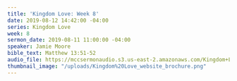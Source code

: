 ```yaml
---
title: 'Kingdom Love: Week 8'
date: 2019-08-12 14:42:00 -04:00
series: Kingdom Love
week: 8
sermon_date: 2019-08-11 11:00:00 -04:00
speaker: Jamie Moore
bible_text: Matthew 13:51-52
audio_file: https://mccsermonaudio.s3.us-east-2.amazonaws.com/Kingdom+Love_+Week+8.lite.mp3
thumbnail_image: "/uploads/Kingdom%20Love_website_brochure.png"
---
```


